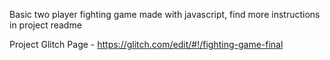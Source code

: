 Basic two player fighting game made with javascript, find more instructions in project readme

Project Glitch Page - https://glitch.com/edit/#!/fighting-game-final
